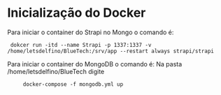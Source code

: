 # Inicialização do Docker

Para iniciar o container do Strapi no Mongo o comando é:
	
	 dokcer run -itd --name Strapi -p 1337:1337 -v /home/letsdelfino/BlueTech:/srv/app --restart always strapi/strapi
	
Para iniciar o container do MongoDB o comando é: 
	Na pasta /home/letsdelfino/BlueTech digite 
		
		 docker-compose -f mongodb.yml up
		
